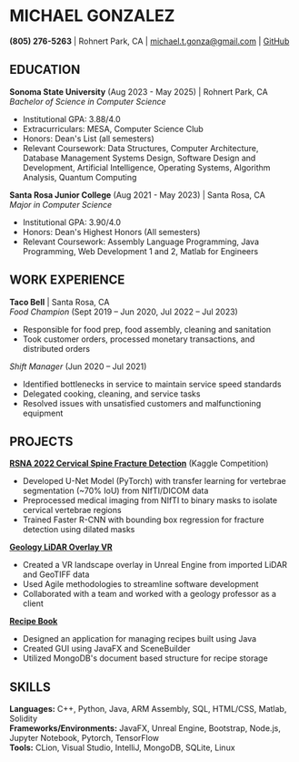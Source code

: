 # MICHAEL GONZALEZ
**(805) 276-5263** | Rohnert Park, CA | [michael.t.gonza@gmail.com](mailto:michael.t.gonza@gmail.com) | [GitHub](https://github.com/mtgonza)

## EDUCATION  
**Sonoma State University** (Aug 2023 - May 2025) | Rohnert Park, CA  
*Bachelor of Science in Computer Science*  
- Institutional GPA: 3.88/4.0  
- Extracurriculars: MESA, Computer Science Club  
- Honors: Dean's List (all semesters)  
- Relevant Coursework: Data Structures, Computer Architecture, Database Management Systems Design, Software Design and Development, Artificial Intelligence, Operating Systems, Algorithm Analysis, Quantum Computing  

**Santa Rosa Junior College** (Aug 2021 - May 2023) | Santa Rosa, CA  
*Major in Computer Science*  
- Institutional GPA: 3.90/4.0  
- Honors: Dean's Highest Honors (All semesters)  
- Relevant Coursework: Assembly Language Programming, Java Programming, Web Development 1 and 2, Matlab for Engineers  

## WORK EXPERIENCE  
**Taco Bell** | Santa Rosa, CA  
*Food Champion* (Sept 2019 – Jun 2020, Jul 2022 – Jul 2023)  
- Responsible for food prep, food assembly, cleaning and sanitation  
- Took customer orders, processed monetary transactions, and distributed orders  

*Shift Manager* (Jun 2020 – Jul 2021)  
- Identified bottlenecks in service to maintain service speed standards  
- Delegated cooking, cleaning, and service tasks  
- Resolved issues with unsatisfied customers and malfunctioning equipment  

## PROJECTS  
**[RSNA 2022 Cervical Spine Fracture Detection](https://github.com/mtgonza/Kaggle-RSNA-2022-Cervical-Spine-Fracture-Detection)** (Kaggle Competition)  
- Developed U-Net Model (PyTorch) with transfer learning for vertebrae segmentation (~70% IoU) from NIfTI/DICOM data  
- Preprocessed medical imaging from NIfTI to binary masks to isolate cervical vertebrae regions  
- Trained Faster R-CNN with bounding box regression for fracture detection using dilated masks  

**[Geology LiDAR Overlay VR](https://github.com/mtgonza/LiDAR-VR-geology-unreal-engine)**  
- Created a VR landscape overlay in Unreal Engine from imported LiDAR and GeoTIFF data  
- Used Agile methodologies to streamline software development  
- Collaborated with a team and worked with a geology professor as a client  

**[Recipe Book](https://github.com/mtgonza/recipe-manager-mongodb-java)**  
- Designed an application for managing recipes built using Java  
- Created GUI using JavaFX and SceneBuilder  
- Utilized MongoDB's document based structure for recipe storage  

## SKILLS  
**Languages:** C++, Python, Java, ARM Assembly, SQL, HTML/CSS, Matlab, Solidity  
**Frameworks/Environments:** JavaFX, Unreal Engine, Bootstrap, Node.js, Jupyter Notebook, Pytorch, TensorFlow  
**Tools:** CLion, Visual Studio, IntelliJ, MongoDB, SQLite, Linux  
